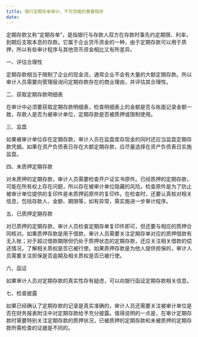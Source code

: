 ```yaml
---
title: 银行定期存单审计，不可忽略的重要程序
date: 
---
```

定期存款又称“定期存单”，是指银行与存款人双方在存款时事先约定期限、利率，到期后支取本息的存款。它属于企业货币资金的一种，由于定期存款可以用于质押，所以有些审计程序与其他货币资金相比又有所差异。
<!-- more -->
一、评估合理性

定期存款相当于限制了企业的现金流，通常企业不会有大量的大额定期存款。所以审计人员需要向管理层询问定期存款存在的商业理由，并评估其合理性。

二、获取定期存款明细表

在审计中必须要获取定期存款明细表，检查明细表上的金额是否与账面记录金额一致，存款人是否为被审计单位，定期存款是否被质押或限制使用。

三、监盘

如果被审计单位存在定期存款，审计人员在监盘库存现金的同时还应当监盘定期存款凭据。如果在资产负债表日存在大额定期存款，应尽量选择在资产负债表日实施监盘。

四、未质押定期存款

对未质押的定期存款，审计人员需要检查开户证实书原件。已经质押的定期存款，可能在所有权上存在问题，所以存在被审计单位隐藏的风险。检查原件是为了防止被审计单位提供的复印件是未质押前原件的复印件。在检查时，还要认真核对相关信息，包括存款人、金额、期限等，如有异常，需实施进一步审计程序。

五、已质押定期存款

对已质押的定期存款，审计人员检查定期存单复印件即可，但还要与相应的质押合同核对。如果质押存款是用于借款，审计人员需要关注定期存单对应的质押借款有无入账；对于超过借款期限但仍处于质押状态的定期存款，还应关注相关借款的偿还情况，了解相关质权是否已被行使。如果质押存款是为他人提供担保的，审计人员需要关注担保是否逾期及相关质权是否已被行使。

六、函证

如果审计人员对定期存款的真实性存有疑虑，可以向银行函证定期存款相关信息。

七、检查披露

如果已经确认了定期存款的记录是真实准确的，审计人员还需要关注被审计单位是否在财务报表附注中对定期存款给予充分披露。值得说明的一点是，在审计定期存款时需要特别关注定期存款的质押状况，已被质押的定期存款和未被质押的定期存款所需检查的证据是不同的。
